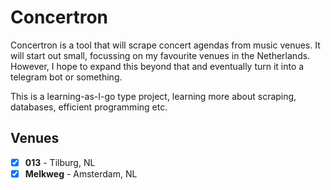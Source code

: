 # Concertron

Concertron is a tool that will scrape concert agendas from music venues. It will start out small, focussing on my favourite venues in the Netherlands. However, I hope to expand this beyond that and eventually turn it into a telegram bot or something.

This is a learning-as-I-go type project, learning more about scraping, databases, efficient programming etc.

## Venues

- [x] **013** - Tilburg, NL
- [x] **Melkweg** - Amsterdam, NL
